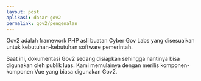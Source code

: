 ```yaml
---
layout: post
aplikasi: dasar-gov2
permalink: gov2/pengenalan
---
```


Gov2 adalah framework PHP asli buatan Cyber Gov Labs yang disesuaikan untuk kebutuhan-kebutuhan software pemerintah.

Saat ini, dokumentasi Gov2 sedang disiapkan sehingga nantinya bisa digunakan oleh publik luas. Kami memulainya dengan merilis komponen-komponen Vue yang biasa digunakan Gov2.